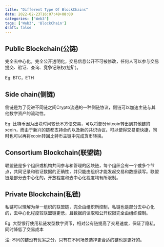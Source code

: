 ```yaml
---
title: "Different Type Of BlockChains"
date: 2022-02-23T16:07:48+08:00
categories: ['Web3']
tags: ['Web3', 'BlockChain']
draft: false
---
```


## Public Blockchain(公链)
完全去中心化，完全公开透明化，交易信息公开不可被修改，任何人可以参与交易提交、验证、查询、竞争记账权(挖矿)。

Eg: BTC，ETH

## Side chain(侧链)
侧链是为了促进不同链之间Crypto流通的一种侧链协议，侧链可以加速主链与其他数字资产的流动性。

Eg: 比特币因为出块时间较长不方便交易，可以将部分bitcoin转出到其他链的xcoin，而由于新兴的链都支持合约以及新的共识协议，可以使得交易更快捷，同时也可以再将xcoin转回比特币主链中完成货币转换。

## Consortium Blockchain(联盟链)
联盟链是多个组织或机构共同参与和管理的区块链，每个组织会有一个或多个节点，共同记录和验证数据的正确性，并只能由组织才能发起交易和数据读写。联盟链是部分去中心化的，开放程度和去中心化程度均有所限制。

## Private Blockchain(私链)
私链可以理解为单一组织的联盟链，完全由组织所控制，私链也是部分去中心化的，去中心化程度较联盟链更低，且数据的读取和公开权限完全由组织控制。

Eg: 大型银行使用私链发型数字货币，相对公有链提高了交易速度，保证了隐私，同时降低了交易成本

注:
  不同的链没有优劣之分，只有在不同场景选择更合适的链也是更好的。

